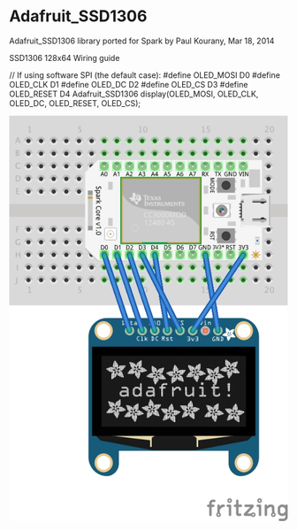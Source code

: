Adafruit_SSD1306
================

Adafruit_SSD1306 library ported for Spark by Paul Kourany, Mar 18, 2014

SSD1306 128x64 Wiring guide 

// If using software SPI (the default case):
#define OLED_MOSI   D0
#define OLED_CLK    D1
#define OLED_DC     D2
#define OLED_CS     D3
#define OLED_RESET  D4
Adafruit_SSD1306 display(OLED_MOSI, OLED_CLK, OLED_DC, OLED_RESET, OLED_CS);

<img src="SSD1306-128x64.jpg" alt="SSD1306 128 x 64 wiring guide"/>


